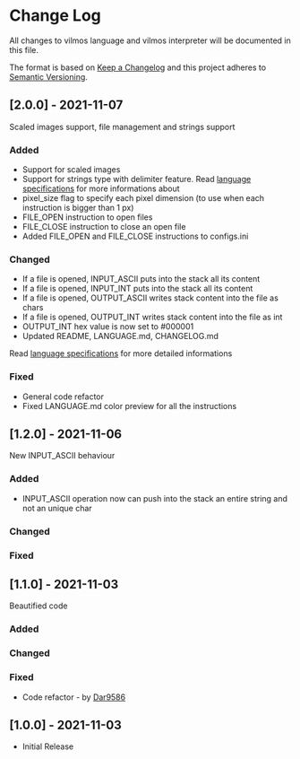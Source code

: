 
# Change Log
All changes to vilmos language and vilmos interpreter will be documented in this file.
 
The format is based on [Keep a Changelog](http://keepachangelog.com/)
and this project adheres to [Semantic Versioning](http://semver.org/).

## [2.0.0] - 2021-11-07
Scaled images support, file management and strings support

### Added

- Support for scaled images
- Support for strings type with delimiter feature. Read [language specifications](https://github.com/Vinetwigs/vilmos/blob/main/LANGUAGE.md) for more informations about
- pixel_size flag to specify each pixel dimension (to use when each instruction is bigger than 1 px)
- FILE_OPEN instruction to open files
- FILE_CLOSE instruction to close an open file
- Added FILE_OPEN and FILE_CLOSE instructions to configs.ini
 
### Changed

- If a file is opened, INPUT_ASCII puts into the stack all its content
- If a file is opened, INPUT_INT puts into the stack all its content
- If a file is opened, OUTPUT_ASCII writes stack content into the file as chars
- If a file is opened, OUTPUT_INT writes stack content into the file as int
- OUTPUT_INT hex value is now set to #000001
- Updated README, LANGUAGE.md, CHANGELOG.md

Read [language specifications](https://github.com/Vinetwigs/vilmos/blob/main/LANGUAGE.md) for more detailed informations

### Fixed
- General code refactor
- Fixed LANGUAGE.md color preview for all the instructions

## [1.2.0] - 2021-11-06
New INPUT_ASCII behaviour

### Added

- INPUT_ASCII operation now can push into the stack an entire string and not an unique char
 
### Changed
### Fixed
 
## [1.1.0] - 2021-11-03
Beautified code  
 
### Added
### Changed
### Fixed
 
- Code refactor - by [Dar9586](https://github.com/Dar9586)
 
## [1.0.0] - 2021-11-03
 
- Initial Release
